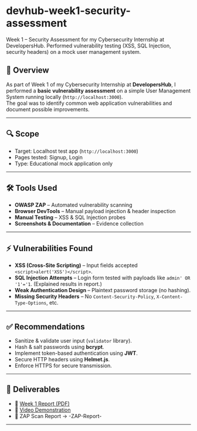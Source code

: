 # devhub-week1-security-assessment
Week 1 – Security Assessment for my Cybersecurity Internship at DevelopersHub. Performed vulnerability testing (XSS, SQL Injection, security headers) on a mock user management system.

## 📌 Overview
As part of Week 1 of my Cybersecurity Internship at **DevelopersHub**, I performed a **basic vulnerability assessment** on a simple User Management System running locally (`http://localhost:3000`).  
The goal was to identify common web application vulnerabilities and document possible improvements.

---

## 🔍 Scope
- Target: Localhost test app (`http://localhost:3000`)
- Pages tested: Signup, Login
- Type: Educational mock application only

---

## 🛠️ Tools Used
- **OWASP ZAP** – Automated vulnerability scanning
- **Browser DevTools** – Manual payload injection & header inspection
- **Manual Testing** – XSS & SQL Injection probes
- **Screenshots & Documentation** – Evidence collection

---

## ⚡ Vulnerabilities Found
- **XSS (Cross-Site Scripting)** – Input fields accepted `<script>alert('XSS')</script>`.
- **SQL Injection Attempts** – Login form tested with payloads like `admin' OR '1'='1`. (Explained results in report.)
- **Weak Authentication Design** – Plaintext password storage (no hashing).
- **Missing Security Headers** – No `Content-Security-Policy`, `X-Content-Type-Options`, etc.

---

## ✅ Recommendations
- Sanitize & validate user input (`validator` library).
- Hash & salt passwords using **bcrypt**.
- Implement token-based authentication using **JWT**.
- Secure HTTP headers using **Helmet.js**.
- Enforce HTTPS for secure transmission.

---

## 📂 Deliverables
- 📄 [Week 1 Report (PDF)](./Week1-Report.pdf)  
- 🎥 [Video Demonstration](https://drive.google.com/file/d/16CWmtwXkp5AvkErDzDoRH7Kp8FYgI_53/view?usp=drive_link)  
- 📂 ZAP Scan Report → -ZAP-Report-
---
